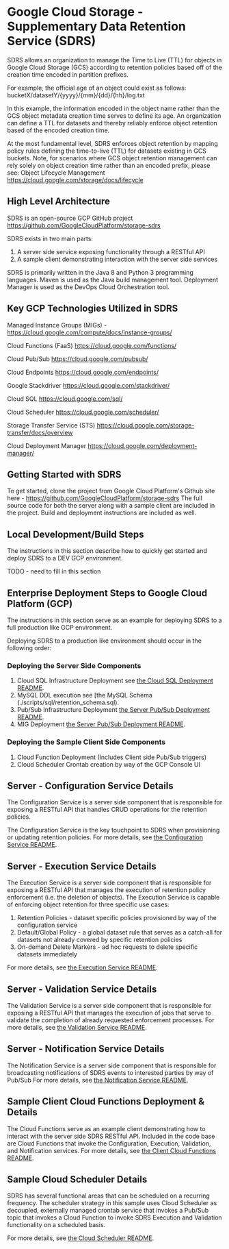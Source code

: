 # Google Cloud Storage - Supplementary Data Retention Service (SDRS)

SDRS allows an organization to manage the Time to Live (TTL) for objects in Google Cloud Storage (GCS) 
according to retention policies based off of the creation time encoded in partition prefixes. 

For example, the official age of an object could exist as follows: 
bucketX/datasetY/{yyyy}/{mm}/{dd}/{hh}/log.txt

In this example, the information encoded in the object name rather than the GCS object metadata creation time serves to define its age. 
An organization can define a TTL for datasets and thereby reliably enforce object retention based of the encoded creation time. 
 
At the most fundamental level, SDRS enforces object retention by mapping policy rules defining the time-to-live (TTL) for datasets existing in GCS buckets. 
Note, for scenarios where GCS object retention management can rely solely on object creation time rather than an encoded prefix, please see:
Object Lifecycle Management https://cloud.google.com/storage/docs/lifecycle

## High Level Architecture

SDRS is an open-source GCP GitHub project https://github.com/GoogleCloudPlatform/storage-sdrs

SDRS exists in two main parts:

1) A server side service exposing functionality through a RESTful API 
2) A sample client demonstrating interaction with the server side services

SDRS is primarily written in the Java 8 and Python 3 programming languages. 
Maven is used as the Java build management tool. 
Deployment Manager is used as the DevOps Cloud Orchestration tool. 

## Key GCP Technologies Utilized in SDRS

Managed Instance Groups (MIGs) - https://cloud.google.com/compute/docs/instance-groups/

Cloud Functions (FaaS) https://cloud.google.com/functions/

Cloud Pub/Sub https://cloud.google.com/pubsub/

Cloud Endpoints https://cloud.google.com/endpoints/

Google Stackdriver https://cloud.google.com/stackdriver/

Cloud SQL https://cloud.google.com/sql/

Cloud Scheduler https://cloud.google.com/scheduler/

Storage Transfer Service (STS) https://cloud.google.com/storage-transfer/docs/overview

Cloud Deployment Manager https://cloud.google.com/deployment-manager/


## Getting Started with SDRS

To get started, clone the project from Google Cloud Platform's Github site here - https://github.com/GoogleCloudPlatform/storage-sdrs
The full source code for both the server along with a sample client are included in the project. 
Build and deployment instructions are included as well. 

## Local Development/Build Steps

The instructions in this section describe how to quickly get started and deploy SDRS to a DEV GCP environment. 

TODO - need to fill in this section 

## Enterprise Deployment Steps to Google Cloud Platform (GCP)

The instructions in this section serve as an example for deploying SDRS to a full production like GCP environment.

Deploying SDRS to a production like environment should occur in the following order:

### Deploying the Server Side Components 

1) Cloud SQL Infrastructure Deployment see [the Cloud SQL Deployment README](./scripts/deployment/cloudSQL/README.md).
2) MySQL DDL execution see [the MySQL Schema (./scripts/sql/retention_schema.sql).
3) Pub/Sub Infrastructure Deployment [the Server Pub/Sub Deployment README](./scripts/deployment/pub-sub/README.md).
4) MIG Deployment [the Server Pub/Sub Deployment README](./scripts/deployment/mig_create_and_update/README.md).

### Deploying the Sample Client Side Components 

1) Cloud Function Deployment (Includes Client side Pub/Sub triggers)
2) Cloud Scheduler Crontab creation by way of the GCP Console UI

## Server - Configuration Service Details 

The Configuration Service is a server side component that is responsible for exposing
a RESTful API that handles CRUD operations for the retention policies. 

The Configuration Service is the key touchpoint to SDRS when provisioning or updating retention policies. 
For more details, see [the Configuration Service README](./README-configuration.md).

## Server - Execution Service Details 

The Execution Service is a server side component that is responsible for exposing
a RESTful API that manages the execution of retention policy enforcement (i.e. the deletion of objects). 
The Execution Service is capable of enforcing object retention for three specific use cases:

1) Retention Policies - dataset specific policies provisioned by way of the configuration service
2) Default/Global Policy - a global dataset rule that serves as a catch-all for datasets not already covered by specific retention policies
3) On-demand Delete Markers - ad hoc requests to delete specific datasets immediately

For more details, see [the Execution Service README](./README-executor.md).

## Server - Validation Service Details 

The Validation Service is a server side component that is responsible for exposing
a RESTful API that manages the execution of jobs that serve to validate the completion of already requested enforcement processes. 
For more details, see [the Validation Service README](./README-validation.md).

## Server - Notification Service Details

The Notification Service is a server side component that is responsible for broadcasting notifications of SDRS events to 
interested parties by way of Pub/Sub
For more details, see [the Notification Service README](./README-notification.md).

## Sample Client Cloud Functions Deployment & Details

The Cloud Functions serve as an example client demonstrating how to interact with the server side SDRS RESTful API. 
Included in the code base are Cloud Functions that invoke the Configuration, Execution, 
Validation, and Notification services. 
For more details, see [the Client Cloud Functions README](./README-cloudFunctions.md).

## Sample Cloud Scheduler Details

SDRS has several functional areas that can be scheduled on a recurring frequency.  The scheduler strategy in this sample uses
Cloud Scheduler as decoupled, externally managed crontab service that invokes a Pub/Sub topic that invokes a Cloud Function to invoke
SDRS Execution and Validation functionality on a scheduled basis.
  
For more details, see [the Cloud Scheduler README](./README-cloudScheduler.md).

